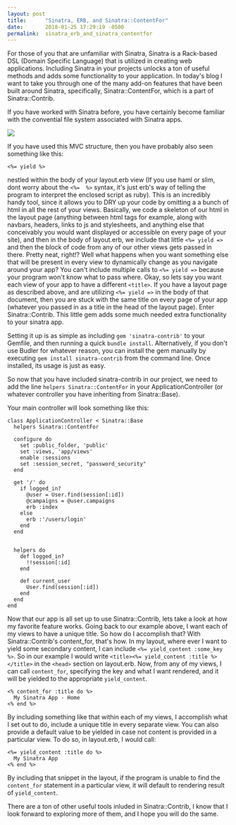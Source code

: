 ```yaml
---
layout: post
title:      "Sinatra, ERB, and Sinatra::ContentFor"
date:       2018-01-25 17:29:19 -0500
permalink:  sinatra_erb_and_sinatra_contentfor
---
```


For those of you that are unfamiliar with Sinatra, Sinatra is a Rack-based DSL (Domain Specific Language) that is utilized in creating web applications. Including Sinatra in your projects unlocks a ton of useful methods and adds some functionality to your application. In today's blog I want to take you through one of the many add-on features that have been built around Sinatra, specifically, Sinatra::ContentFor, which is a part of Sinatra::Contrib.

If you have worked with Sinatra before, you have certainly become familiar with the convential file system associated with Sinatra apps.

![](https://imgur.com/a/yAnCh)

If you have used this MVC structure, then you have probably also seen something like this:
```
<%= yield %>
```
 nestled within the body of your layout.erb view (If you use haml or slim, dont worry about the `<%=  %>` syntax, it's just erb's way of telling the program to interpret the enclosed script as ruby). This is an incredibly handy tool, since it allows you to DRY up your code by omitting a a bunch of html in all the rest of your views. Basically, we code a skeleton of our html in the layout page (anything between html <head> tags for example, along with navbars, headers, links to js and stylesheets, and anything else that conceivably you would want displayed or accessible on every page of your site), and then in the body of layout.erb, we include that little `<%= yield =>` and then the block of code from any of our other views gets passed in there. Pretty neat, right!? Well what happens when you want something else that will be present in every view to dynamically change as you navigate around your app? You can't include multiple calls to `<%= yield =>` because your program won't know what to pass where. Okay, so lets say you want each view of your app to have a different `<title>`. If you have a layout page as described above, and are utilizing `<%= yield =>` in the body of that document, then you are stuck with the same title on every page of your app (whatever you passed in as a title in the head of the layout page). Enter Sinatra::Contrib. This little gem adds some much needed extra functionality to your sinatra app.

Setting it up is as simple as including `gem 'sinatra-contrib'` to your Gemfile, and then running a quick `bundle install`. Alternatively, if you don't use Budler for whatever reason, you can install the gem manually by executing `gem install sinatra-contrib` from the command line. Once installed, its usage is just as easy. 

So now that you have included sinatra-contrib in our project, we need to add the line `helpers Sinatra::ContentFor` in your ApplicationController (or whatever controller you have inheriting from Sinatra::Base).

Your main controller will look something like this:

```
class ApplicationController < Sinatra::Base
  helpers Sinatra::ContentFor

  configure do
    set :public_folder, 'public'
    set :views, 'app/views'
    enable :sessions
    set :session_secret, "password_security"
  end

  get '/' do
    if logged_in?
      @user = User.find(session[:id])
      @campaigns = @user.campaigns
      erb :index
    else
      erb :'/users/login'
    end
  end


  helpers do
    def logged_in?
      !!session[:id]
    end

    def current_user
      User.find(session[:id])
    end
  end
end

```

Now that our app is all set up to use Sinatra::Contrib, lets take a look at how my favorite feature works. Going back to our example above, I want each of my views to have a unique title. So how do I accomplish that? With Sinatra::Contrib's content_for, that's how. In my layout, where ever I want to yield some secondary content, I can include `<%= yield_content :some_key %>`. So in our example I would write `<title><%= yield_content :title %></title>` in the `<head>` section on layout.erb. Now, from any of my views, I can call `content_for`, specifying the key and what I want rendered, and it will be yielded to the appropriate `yield_content`.
```
<% content_for :title do %>
  My Sinatra App - Home
<% end %>
```
By including something like that within each of my views, I accomplish what I set out to do, include a unique title in every separate view. You can also provide a default value to be yielded in case not content is provided in a particular view. To do so, in layout.erb, I would call:
```
<%= yield_content :title do %>
  My Sinatra App
<% end %>
```
By including that snippet in the layout, if the program is unable to find the` content_for` statement in a particular view, it will default to rendering result of `yield_content`.

There are a ton of other useful tools inluded in Sinatra::Contrib, I know that I look forward to exploring more of them, and I hope you will do the same.


